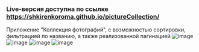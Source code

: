 ### Live-версия доступна по ссылке https://shkirenkoroma.github.io/pictureCollection/
Приложение "Коллекция фотографий", с возможностью сортировки, фильтрацией по названию, а также реализованной пагинацией
![image](https://user-images.githubusercontent.com/61347452/228730080-690c7c0a-d00a-422a-9076-8a1846a458ff.png)
![image](https://user-images.githubusercontent.com/61347452/228730348-42a0b2f9-3576-4149-88ab-fd2e2bc5a807.png)
![image](https://user-images.githubusercontent.com/61347452/228730404-4ecbf4dc-e78b-4a14-aee5-2254e4be1334.png)
![image](https://user-images.githubusercontent.com/61347452/228730435-fee5d3dc-1d15-467b-b00d-ff91fc2bc570.png)
